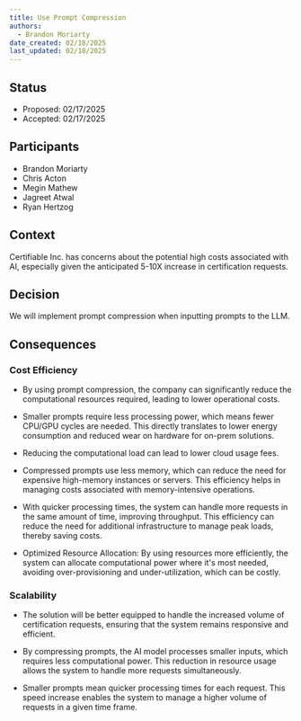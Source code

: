 ```yaml
---
title: Use Prompt Compression
authors:
  - Brandon Moriarty
date_created: 02/18/2025
last_updated: 02/18/2025
---
```


## Status
- Proposed: 02/17/2025
- Accepted: 02/17/2025

## Participants

- Brandon Moriarty
- Chris Acton
- Megin Mathew
- Jagreet Atwal
- Ryan Hertzog

## Context

Certifiable Inc. has concerns about the potential high costs associated with AI, especially given the anticipated 5-10X increase in certification requests. 

## Decision

We will implement prompt compression when inputting prompts to the LLM. 

## Consequences

### Cost Efficiency

- By using prompt compression, the company can significantly reduce the computational resources required, leading to lower operational costs.

- Smaller prompts require less processing power, which means fewer CPU/GPU cycles are needed. This directly translates to lower energy consumption and reduced wear on hardware for on-prem solutions.

- Reducing the computational load can lead to lower cloud usage fees. 

- Compressed prompts use less memory, which can reduce the need for expensive high-memory instances or servers. This efficiency helps in managing costs associated with memory-intensive operations.

- With quicker processing times, the system can handle more requests in the same amount of time, improving throughput. This efficiency can reduce the need for additional infrastructure to manage peak loads, thereby saving costs.

- Optimized Resource Allocation: By using resources more efficiently, the system can allocate computational power where it's most needed, avoiding over-provisioning and under-utilization, which can be costly.

### Scalability 

- The solution will be better equipped to handle the increased volume of certification requests, ensuring that the system remains responsive and efficient.

- By compressing prompts, the AI model processes smaller inputs, which requires less computational power. This reduction in resource usage allows the system to handle more requests simultaneously.

- Smaller prompts mean quicker processing times for each request. This speed increase enables the system to manage a higher volume of requests in a given time frame.